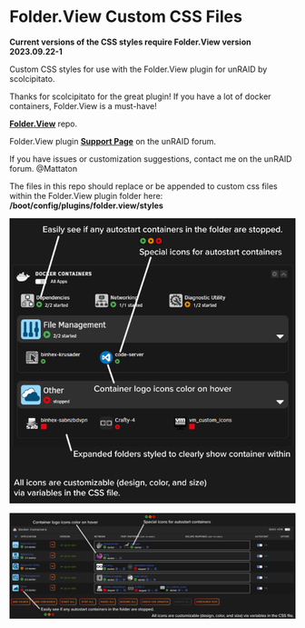 # Folder.View Custom CSS Files

**Current versions of the CSS styles require Folder.View version 2023.09.22-1**

Custom CSS styles for use with the Folder.View plugin for unRAID by scolcipitato.

Thanks for scolcipitato for the great plugin! If you have a lot of docker containers, Folder.View is a must-have!

**[Folder.View](https://github.com/scolcipitato/folder.view/tree/main)** repo.

Folder.View plugin **[Support Page](https://forums.unraid.net/topic/142782-plugin-folderview/)** on the unRAID forum.

If you have issues or customization suggestions, contact me on the unRAID forum. @Mattaton

The files in this repo should replace or be appended to custom css files within the Folder.View plugin folder here: **/boot/config/plugins/folder.view/styles**

![Dashboard](Dashboard.png?raw=true "Title")

![Docker Page](Docker.png?raw=true "Title")

